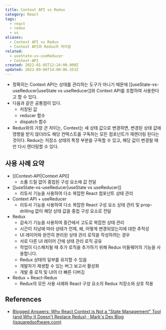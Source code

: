 ```yaml
---
title: Context API vs Redux
category: React
tags:
  - react
  - redux
  - vs
aliases:
  - Context API vs Redux
  - Context API와 Redux의 차이점
related:
  - useState-vs-useReducer
  - Context-API
created: 2022-01-05T12:24:00.000Z
updated: 2022-09-06T14:00:06.553Z
---
```


<Metadata />

- 정확히는 Context API는 상태를 관리하는 도구가 아니기 때문에 [[useState-vs-useReducer|useState vs useReducer]]와 Context API를 조합하여 사용한다고 할 수 있다.
- 다음과 같은 공통점이 있다.
  - 저장된 값
  - reducer 함수
  - dispatch 함수
- Redux와의 가장 큰 차이는, Context는 새 상태 값으로 변경하면, 변경된 상태 값에 영향을 받지 않더라도 해당 컨텍스트를 구독하는 모든 컴포넌트가 재렌더링 된다는 것이다. Redux는 저장소 상태의 특정 부분을 구독할 수 있고, 해당 값이 변경될 때만 다시 렌더링할 수 있다.

## 사용 사례 요약

- [[Context-API|Context API]]
  - 소품 드릴 없이 중첩된 구성 요소에 값 전달
- [[useState-vs-useReducer|useState vs useReducer]]
  - 리듀서 기능을 사용하여 다소 복잡한 React 컴포넌트 상태 관리
- Context API + useReducer
  - 리듀서 기능을 사용하여 다소 복잡한 React 구성 요소 상태 관리 및 prop-drilling 없이 해당 상태 값을 중첩 구성 요소로 전달
- Redux
  - 감속기 기능을 사용하여 중간에서 고도로 복잡한 상태 관리
  - 시간이 지남에 따라 상태가 언제, 왜, 어떻게 변경되었는지에 대한 추적성
  - UI 레이어와 완전히 분리된 상태 관리 로직을 작성하려는 경우
  - 서로 다른 UI 레이어 간에 상태 관리 로직 공유
  - 작업이 디스패치될 때 추가 로직을 추가하기 위해 Redux 미들웨어의 기능을 사용합니다.
  - Redux 상태의 일부를 유지할 수 있음
  - 개발자가 재생할 수 있는 버그 보고서 활성화
  - 개발 중 로직 및 UI의 더 빠른 디버깅
- Redux + React-Redux
  - Redux의 모든 사용 사례와 React 구성 요소의 Redux 저장소와 상호 작용

## References

- [Blogged Answers: Why React Context is Not a "State Management" Tool (and Why It Doesn't Replace Redux) · Mark's Dev Blog (isquaredsoftware.com)](https://blog.isquaredsoftware.com/2021/01/context-redux-differences/)
